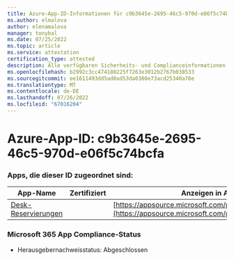 ```yaml
---
title: Azure-App-ID-Informationen für c9b3645e-2695-46c5-970d-e06f5c74bcfa
ms.author: elmalova
author: elenamalova
manager: tonybal
ms.date: 07/25/2022
ms.topic: article
ms.service: attestation
certification_type: attested
description: Alle verfügbaren Sicherheits- und Complianceinformationen für c9b3645e-2695-46c5-970d-e06f5c74bcfa.
ms.openlocfilehash: b2992c3cc474180225f7263e3012b2767b038533
ms.sourcegitcommit: ee1611493dd5ad0ad53da0380e73acd25340a76e
ms.translationtype: MT
ms.contentlocale: de-DE
ms.lasthandoff: 07/26/2022
ms.locfileid: "67016204"
---
```

# <a name="azure-app-id-c9b3645e-2695-46c5-970d-e06f5c74bcfa"></a>Azure-App-ID: c9b3645e-2695-46c5-970d-e06f5c74bcfa


### <a name="apps-associated-with-this-id"></a>Apps, die dieser ID zugeordnet sind:
| **App-Name** | **Zertifiziert** | **Anzeigen in AppSource** |
|--------------|---------------|-----------------------|
| [Desk-Reservierungen](../forward/WA200003532.md) |  | [https://appsource.microsoft.com/product/office/WA200003532](https://appsource.microsoft.com/product/office/WA200003532) |

### <a name="microsoft-365-app-compliance-status"></a>Microsoft 365 App Compliance-Status
- Herausgebernachweisstatus: Abgeschlossen
